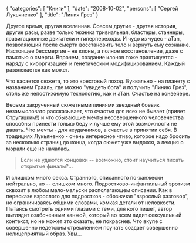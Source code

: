 {
   "categories": [
      "Книги"
   ],
   "date": "2008-10-02",
   "persons": [
      "Сергей Лукьяненко"
   ],
   "title": "Линия Грез"
}

Другое время, другая вселенная. Совсем другие - другая история, другие расы, разве только техника тривиальная, бластеры, станнеры, гравитационные двигатели и гиперпереходы. И чудо из чудес - аТан, позволяющий после смерти восстановить тело и вернуть ему сознание. Настоящее бессмертие - не клоны, а полное восстановление, даже с памятью о смерти. Впрочем, создание клонов тоже практикуется - наряду с киборгизацией и генетическим модифицированием. Каждый развлекается как может.

Что касается сюжета, то это крестовый поход. Буквально - на планету с названием Грааль, где можно "увидеть бога" и получить "Линию Грез", столь же непостижимую технологию, как и аТан. Счастье на конвейере.

Весьма закрученный сюжетными линиями звездный боевик незамысловато рассказывает, что счастья для всех не бывает (привет Стругацким!) и что сбывающие мечты несовершенного человечества способны принести только беду и лучше ему этой возможности не давать. Что мечты - для неудачников, а счастье в принятии себя. В традициях Лукьяненко - очень интересное чтиво, которое надо бросить за несколько страниц до конца, когда сюжет уже выдохся, а лекция о морали еще не началась.

> Если не удаются концовки -- возможно, стоит научиться писать открытые финалы?...

И слишком много секса. Странного, описанного по-ханжески нейтрально, но -- слишком много. Подростково-инфантильный эротизм сквозит в любом мало-мальски располагающем описании. Как в пересказе взрослого для подростков - обозначая "взрослый разговор", но ограничиваясь общими словами, комкая детали от неловкости. Пытаясь смотреть одними глазами с теми, для кого пишет, автор выглядит озабоченным ханжой, который во всем видит сексуальный контекст, но не может это сказать, не покраснев. Что вкупе с совершенно недетским стремлением поучать создает совершенно нелицеприятный образ. Увы...
